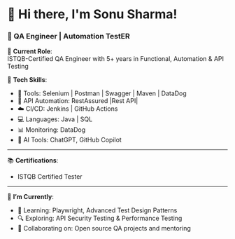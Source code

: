 # 👋 Hi there, I'm Sonu Sharma!

### 🧪  QA Engineer |  Automation TestER 



💼 **Current Role**:  
ISTQB-Certified QA Engineer with 5+ years in Functional, Automation & API Testing

📌 **Tech Skills**:
- 🚀 Tools: Selenium | Postman | Swagger | Maven | DataDog
- 📡 API Automation: RestAssured |Rest API| 
- ☁️ CI/CD: Jenkins | GitHub Actions
- 💻 Languages: Java | SQL
- 📊 Monitoring: DataDog 
- 🧠 AI Tools: ChatGPT, GitHub Copilot

---

📚 **Certifications**:
- ISTQB Certified Tester


---

🎯 **I’m Currently**:
- 📖 Learning: Playwright, Advanced Test Design Patterns
- 🔍 Exploring: API Security Testing & Performance Testing
- 🤝 Collaborating on: Open source QA projects and mentoring
